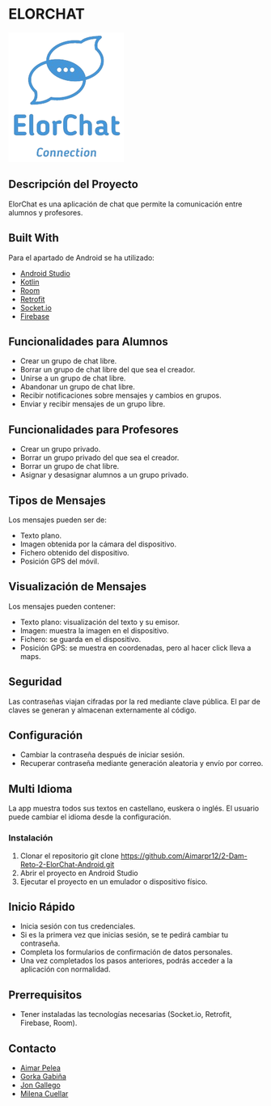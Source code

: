 # ELORCHAT

![Chat App](app/src/main/res/drawable/elorchat_recortada.png)

## Descripción del Proyecto

ElorChat es una aplicación de chat que permite la comunicación entre alumnos y profesores.

## Built With

Para el apartado de Android se ha utilizado:

- [Android Studio](https://developer.android.com/studio)
- [Kotlin](https://kotlinlang.org/)
- [Room](https://developer.android.com/jetpack/androidx/releases/room)
- [Retrofit](https://square.github.io/retrofit/)
- [Socket.io](https://socket.io/)
- [Firebase](https://firebase.google.com/)

## Funcionalidades para Alumnos

- Crear un grupo de chat libre.
- Borrar un grupo de chat libre del que sea el creador.
- Unirse a un grupo de chat libre.
- Abandonar un grupo de chat libre.
- Recibir notificaciones sobre mensajes y cambios en grupos.
- Enviar y recibir mensajes de un grupo libre.

## Funcionalidades para Profesores

- Crear un grupo privado.
- Borrar un grupo privado del que sea el creador.
- Borrar un grupo de chat libre.
- Asignar y desasignar alumnos a un grupo privado.

## Tipos de Mensajes

Los mensajes pueden ser de:

- Texto plano.
- Imagen obtenida por la cámara del dispositivo.
- Fichero obtenido del dispositivo.
- Posición GPS del móvil.

## Visualización de Mensajes

Los mensajes pueden contener:

- Texto plano: visualización del texto y su emisor.
- Imagen: muestra la imagen en el dispositivo.
- Fichero: se guarda en el dispositivo.
- Posición GPS: se muestra en coordenadas, pero al hacer click lleva a maps.

## Seguridad

Las contraseñas viajan cifradas por la red mediante clave pública. El par de claves se generan y
almacenan externamente al código.

## Configuración

- Cambiar la contraseña después de iniciar sesión.
- Recuperar contraseña mediante generación aleatoria y envío por correo.

## Multi Idioma

La app muestra todos sus textos en castellano, euskera o inglés. El usuario puede cambiar el idioma
desde la configuración.

### Instalación

1. Clonar el repositorio
   git clone https://github.com/Aimarpr12/2-Dam-Reto-2-ElorChat-Android.git
2. Abrir el proyecto en Android Studio
3. Ejecutar el proyecto en un emulador o dispositivo físico.

## Inicio Rápido

- Inicia sesión con tus credenciales.
- Si es la primera vez que inicias sesión, se te pedirá cambiar tu contraseña.
- Completa los formularios de confirmación de datos personales.
- Una vez completados los pasos anteriores, podrás acceder a la aplicación con normalidad.

## Prerrequisitos

- Tener instaladas las tecnologías necesarias (Socket.io, Retrofit, Firebase, Room).


## Contacto
- [Aimar Pelea](https://github.com/Aimarpr12)
- [Gorka Gabiña](https://github.com/Ceptorshock)
- [Jon Gallego](https://github.com/JonGallego97)
- [Milena Cuellar](https://github.com/Milena2301)



